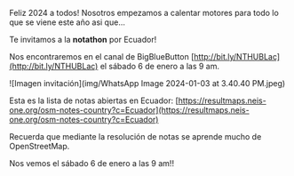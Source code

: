 Feliz 2024 a todos!
Nosotros empezamos a calentar motores para todo lo que se viene este año asi que...

Te invitamos a la **notathon** por Ecuador!

Nos encontraremos en el canal de BigBlueButton [http://bit.ly/NTHUBLac](http://bit.ly/NTHUBLac) el sábado 6 de enero a las 9 am.

![Imagen invitación](img/WhatsApp Image 2024-01-03 at 3.40.40 PM.jpeg)

Esta es la lista de notas abiertas en Ecuador: [https://resultmaps.neis-one.org/osm-notes-country?c=Ecuador](https://resultmaps.neis-one.org/osm-notes-country?c=Ecuador)

Recuerda que mediante la resolución de notas se aprende mucho de OpenStreetMap.

Nos vemos el sábado 6 de enero a las 9 am!!
